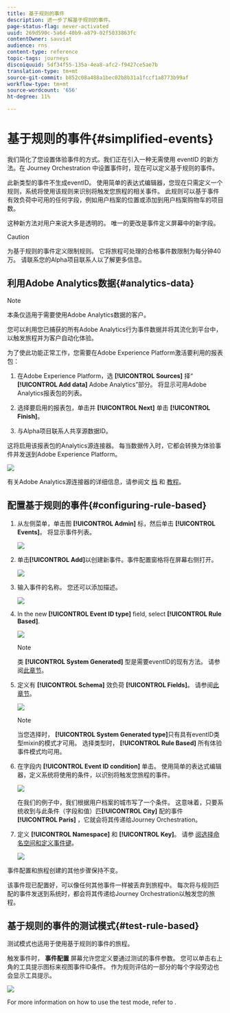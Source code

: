 ```yaml
---
title: 基于规则的事件
description: 进一步了解基于规则的事件。
page-status-flag: never-activated
uuid: 269d590c-5a6d-40b9-a879-02f5033863fc
contentOwner: sauviat
audience: rns
content-type: reference
topic-tags: journeys
discoiquuid: 5df34f55-135a-4ea8-afc2-f9427ce5ae7b
translation-type: tm+mt
source-git-commit: b852c08a488a1bec02b8b31a1fccf1a8773b99af
workflow-type: tm+mt
source-wordcount: '656'
ht-degree: 11%

---
```



# 基于规则的事件{#simplified-events}

我们简化了您设置体验事件的方式。我们正在引入一种无需使用 eventID 的新方法。在 Journey Orchestration 中设置事件时，现在可以定义基于规则的事件。

此新类型的事件不生成eventID。 使用简单的表达式编辑器，您现在只需定义一个规则，系统将使用该规则来识别将触发您旅程的相关事件。 此规则可以基于事件有效负荷中可用的任何字段，例如用户档案的位置或添加到用户档案购物车的项目数。

这种新方法对用户来说大多是透明的。 唯一的更改是事件定义屏幕中的新字段。

>[!CAUTION]
>
>为基于规则的事件定义限制规则。 它将旅程可处理的合格事件数限制为每分钟40万。 请联系您的Alpha项目联系人以了解更多信息。

## 利用Adobe Analytics数据{#analytics-data}

>[!NOTE]
>
>本条仅适用于需要使用Adobe Analytics数据的客户。

您可以利用您已捕获的所有Adobe Analytics行为事件数据并将其流化到平台中，以触发旅程并为客户自动化体验。

为了使此功能正常工作，您需要在Adobe Experience Platform激活要利用的报表包：

1. 在Adobe Experience Platform，选 **[!UICONTROL Sources]** 择“ **[!UICONTROL Add data]** Adobe Analytics”部分。 将显示可用Adobe Analytics报表包的列表。

1. 选择要启用的报表包，单击并 **[!UICONTROL Next]** 单击 **[!UICONTROL Finish]**。

1. 与Alpha项目联系人共享源数据ID。

这将启用该报表包的Analytics源连接器。 每当数据传入时，它都会转换为体验事件并发送到Adobe Experience Platform。

![](../assets/alpha-event9.png)

有关Adobe Analytics源连接器的详细信息，请参阅文 [档](https://docs.adobe.com/help/en/experience-platform/sources/connectors/adobe-applications/analytics.html) 和 [教程](https://docs.adobe.com/content/help/en/experience-platform/sources/ui-tutorials/create/adobe-applications/analytics.html)。

## 配置基于规则的事件{#configuring-rule-based}

1. 从左侧菜单，单击图 **[!UICONTROL Admin]** 标，然后单击 **[!UICONTROL Events]**。 将显示事件列表。

   ![](../assets/alpha-event1.png)

1. 单击&#x200B;**[!UICONTROL Add]**&#x200B;以创建新事件。事件配置窗格将在屏幕右侧打开。

   ![](../assets/alpha-event2.png)

1. 输入事件的名称。 您还可以添加描述。

   ![](../assets/alpha-event3.png)

1. In the new **[!UICONTROL Event ID type]** field, select **[!UICONTROL Rule Based]**.

   ![](../assets/alpha-event4.png)

   >[!NOTE]
   >
   >类 **[!UICONTROL System Generated]** 型是需要eventID的现有方法。 请参阅[此章节](../event/about-events.md)。

1. 定义有 **[!UICONTROL Schema]** 效负荷 **[!UICONTROL Fields]**。 请参阅[此章节](../event/defining-the-payload-fields.md)。

   ![](../assets/alpha-event5.png)

   >[!NOTE]
   >
   >当您选择时， **[!UICONTROL System Generated type]**&#x200B;只有具有eventID类型mixin的模式才可用。 选择类型时， **[!UICONTROL Rule Based]** 所有体验事件模式均可用。

1. 在字段内 **[!UICONTROL Event ID condition]** 单击。 使用简单的表达式编辑器，定义系统将使用的条件，以识别将触发您旅程的事件。

   ![](../assets/alpha-event6.png)

   在我们的例子中，我们根据用户档案的城市写了一个条件。 这意味着，只要系统收到与此条件（字段和值）匹&#x200B;**[!UICONTROL City]** 配的事件 **[!UICONTROL Paris]** ，它就会将其传递给Journey Orchestration。

1. 定义 **[!UICONTROL Namespace]** 和 **[!UICONTROL Key]**。 请参 [阅选择命名空间](../event/selecting-the-namespace.md)[和定义事件键](../event/defining-the-event-key.md)。

   ![](../assets/alpha-event7.png)

事件配置和旅程创建的其他步骤保持不变。

该事件现已配置好，可以像任何其他事件一样被丢弃到旅程中。 每次将与规则匹配的事件发送到系统时，都会将其传递给Journey Orchestration以触发您的旅程。

## 基于规则的事件的测试模式{#test-rule-based}

测试模式也适用于使用基于规则的事件的旅程。

触发事件时， **事件配置** 屏幕允许您定义要通过测试的事件参数。 您可以单击右上角的工具提示图标来视图事件ID条件。 作为规则评估的一部分的每个字段旁边也会显示工具提示。

![](../assets/alpha-event8.png)

For more information on how to use the test mode, refer to [](../building-journeys/testing-the-journey.md).

